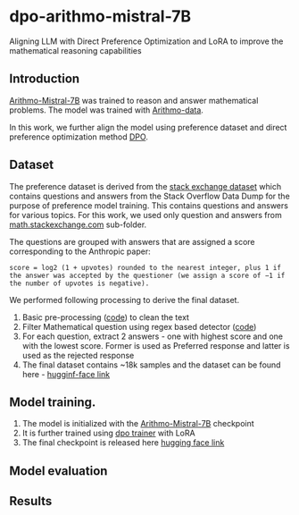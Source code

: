 # dpo-arithmo-mistral-7B
Aligning LLM with Direct Preference Optimization and LoRA to improve the mathematical reasoning capabilities

## Introduction
[Arithmo-Mistral-7B](https://github.com/akjindal53244/Arithmo-Mistral-7B) was trained to reason and answer mathematical problems. The model was trained with [Arithmo-data](https://huggingface.co/datasets/akjindal53244/Arithmo-Data).

In this work, we further align the model using preference dataset and direct preference optimization method [DPO](https://arxiv.org/abs/2305.18290).

## Dataset
The preference dataset is derived from the [stack exchange dataset](https://huggingface.co/datasets/HuggingFaceH4/stack-exchange-preferences) which contains questions and answers from the Stack Overflow Data Dump for the purpose of preference model training. This contains questions and answers for various topics. For this work, we used only question and answers from [math.stackexchange.com](https://huggingface.co/datasets/HuggingFaceH4/stack-exchange-preferences/tree/main/data/math.meta.stackexchange.com) sub-folder.

The questions are grouped with answers that are assigned a score corresponding to the Anthropic paper:
```
score = log2 (1 + upvotes) rounded to the nearest integer, plus 1 if the answer was accepted by the questioner (we assign a score of −1 if the number of upvotes is negative).
```

We performed following processing to derive the final dataset.
1) Basic pre-processing ([code](https://github.com/PraveenSH/dpo-arithmo-mistral-7B/blob/main/src/data_processing/stack_exchange_data.py)) to clean the text
2) Filter Mathematical question using regex based detector ([code](https://github.com/PraveenSH/dpo-arithmo-mistral-7B/blob/main/src/data_processing/stack_exchange_data.py))
3) For each question, extract 2 answers - one with highest score and one with the lowest score. Former is used as Preferred response and latter is used as the rejected response
4) The final dataset contains ~18k samples and the dataset can be found here - [hugginf-face link]()

## Model training.
1) The model is initialized with the [Arithmo-Mistral-7B](https://huggingface.co/akjindal53244/Arithmo-Mistral-7B) checkpoint
2) It is further trained using [dpo trainer](https://huggingface.co/docs/trl/main/en/dpo_trainer) with LoRA
3) The final checkpoint is released here [hugging face link]()

## Model evaluation

## Results
